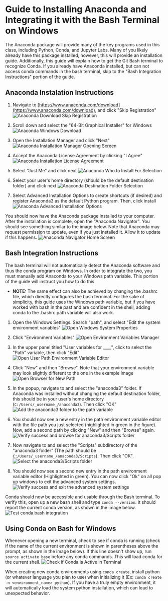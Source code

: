 # Guide to Installing Anaconda and Integrating it with the Bash Terminal on Windows
The Anaconda package will provide many of the key programs used in this class, including Python, Conda, and Jupyter Labs. Many of you likely already have this package installed, however, this will provide an installation guide. Additionally, this guide will explain how to get the Git Bash terminal to recognize Conda. If you already have Anaconda installed, but can not access conda commands in the bash terminal, skip to the "Bash Integration Instructions" portion of the guide.

## Anaconda Instalation Instructions

1. Navigate to [https://www.anaconda.com/download](https://www.anaconda.com/download), and click "Skip Registration"
![Anaconda Download Skip Registration](guide_figures/anaconda_download_01.png)

2. Scroll down and select the "64-Bit Graphical Installer" for Windows
![Anaconda Windows Download](guide_figures/anaconda_download_02.png)

3. Open the Installation Manager and click "Next"
![Anaconda Installation Manager Opening Screen](guide_figures/anaconda_install_01.png)

4. Accept the Anaconda License Agreement by clicking "I Agree"
![Anaconda Installation License Agreement](guide_figures/anaconda_install_02.png)

5. Select "Just Me" and click next
![Anaconda Who to Install For Selection](guide_figures/anaconda_install_03.png)

6. Select your user's home directory (should be the default destination folder) and click next
![Anaconda Destination Folder Selection](guide_figures/anaconda_install_04.png)

7. Select Advanced Installation Options to create shortcuts (if desired) and register Anaconda3 as the default Python program. Then, click install
![Anaconda Advanced Installation Options](guide_figures/anaconda_install_06.png)

You should now have the Anaconda package installed to your computer. After the installation is complete, open the "Anaconda Navigator". You should see something similar to the image below. Note that Anaconda may request permission to update, even if you just installed it. Allow it to update if this happens.
![Anaconda Navigator Home Screen](guide_figures/anaconda_navigator_home.png)

## Bash Integration Instructions
The bash terminal will not automatically detect the Anaconda software and thus the conda program on Windows. In order to integrate the two, you must manually add Anaconda to your Windows path variable. This portion of the guide will instruct you how to do this
- __NOTE:__ The same effect can also be achieved by changing the .bashrc file, which directly configures the bash terminal. For the sake of simplicity, this guide uses the Windows path variable, but if you have worked with bash in the past and are confident in the shell, adding conda to the .bashrc path variable will also work.

1. Open the Windows Settings. Search "path", and select "Edit the system environment variables"
![Open Windows System Properties](guide_figures/conda_bash_integration_01.png)

2. Click "Environment Variables"
![Open Environment Variables Manager](guide_figures/conda_bash_integration_02.png)

3. In the upper panel titled "User variables for ____", click to select the "Path" variable, then click "Edit"
![Open User Path Environment Variable Editor](guide_figures/conda_bash_integration_03.png)

4. Click "New" and then "Browse". Note that your environment variable may look slightly different to the one in the example image
![Open Browser for New Path](guide_figures/conda_bash_integration_04.png)

5. In the popup, navigate to and select the "anaconda3" folder. If Anaconda was installed without changing the default destination folder, this should be in your user's home directory (`C:/Users/_username_/anaconda3`). Then click "OK"
![Add the anaconda3 folder to the path variable](guide_figures/conda_bash_integration_05.png)

6. You should now see a new entry in the path environment variable editor with the file path you just selected (highlighted in green in the figure). Now, add a second path by clicking "New" and then "Browse" again.
![Verify success and browse for anaconda3/Scripts folder](guide_figures/conda_bash_integration_06.png)

7. Now navigate to and select the "Scripts" subdirectory of the "anaconda3 folder" (The path should be `C:/Users/_username_/anaconda3/Scripts`). Then click "OK".
![Select the anaconda3/Scripts folder](guide_figures/conda_bash_integration_07.png)

8. You should now see a second new entry in the path environment variable editor (Highlighted in green). You can now click "Ok" on all pop up windows to exit the advanced system settings.
![Verify success and exit the advanced system settings](guide_figures/conda_bash_integration_08.png)

Conda should now be accessible and usable through the Bash terminal. To verify this, open up a new bash shell and type `conda --version`. It should report the current conda version, as shown in the image below.
![Test conda bash integration](guide_figures/conda_bash_integration_09.png)

## Using Conda on Bash for Windows
Whenever opening a new terminal, check to see if conda is running (check if the name of the current environment is shown in parentheses above the prompt, as shown in the image below). If this line doesn't show up, run `source activate base` before any conda commands. This will load conda for the current shell.
![Check if Conda is Active in Terminal](guide_figures/anaconda_use_01.png)

When creating new conda environments using `conda create`, install python (or whatever language you plan to use) when initializing it (Ex: `conda create -n <environment_name> python`). If you have a truly empty environment, it will automatically load the system python installation, which can lead to unexpected behavior.